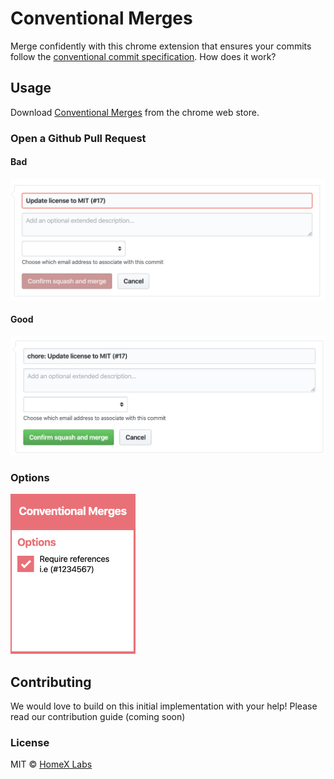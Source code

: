 # Conventional Merges

Merge confidently with this chrome extension that ensures your commits follow the [conventional commit specification](https://www.conventionalcommits.org/). How does it work?

## Usage

Download [Conventional Merges](<(https://chrome.google.com/webstore/detail/conventional-merges/bnpeagecgekcbeaniedbepadngcjlhgp)>) from the chrome web store.

### Open a Github Pull Request

#### **Bad**

<img src="assets/images/bad.png" width="600">

#### **Good**

<img src="assets/images/good.png" width="600">

### Options

<img src="assets/images/options.png" width="200">

## Contributing

We would love to build on this initial implementation with your help! Please read our contribution guide (coming soon)

### License

MIT © [HomeX Labs](https://github.com/homexlabs)
